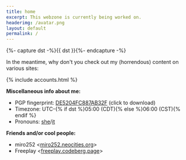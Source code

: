 ```yaml
---
title: home
excerpt: This webzone is currently being worked on.
headerimg: /avatar.png
layout: default
permalink: /
---
```


{%- capture dst -%}{{ dst }}{%- endcapture -%}

In the meantime, why don't you check out my (horrendous) content on various sites:

{% include accounts.html %}

**Miscellaneous info about me:**
- PGP fingerprint: [DE5204FC887AB32F](key.asc) (click to download)
- Timezone: UTC-{% if dst %}05:00 (CDT){% else %}06:00 (CST){% endif %}
- Pronouns: [she](https://pronoun.is/she)/[it](https://pronoun.is/it)

**Friends and/or cool people:**
- miro252 &lt;[miro252.neocities.org](https://miro252.neocities.org/)&gt;
- Freeplay &lt;[freeplay.codeberg.page](https://freeplay.codeberg.page/)&gt;
